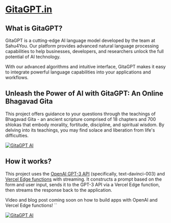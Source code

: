 # [GitaGPT.in](https://www.gitagpt.in/)

## What is GitaGPT?

GitaGPT is a cutting-edge AI language model developed by the team at Sahu4You. Our platform provides advanced natural language processing capabilities to help businesses, developers, and researchers unlock the full potential of AI technology.

With our advanced algorithms and intuitive interface, GitaGPT makes it easy to integrate powerful language capabilities into your applications and workflows.

## Unleash the Power of AI with GitaGPT: An Online Bhagavad Gita

This project offers guidance to your questions through the teachings of Bhagavad Gita - an ancient scripture comprised of 18 chapters and 700 shlokas that embody morality, fortitude, discipline, and spiritual wisdom. By delving into its teachings, you may find solace and liberation from life's difficulties.

[![GitaGPT AI](./public/Gitagpt.png)](https://www.gitagpt.in)

## How it works?

This project uses the [OpenAI GPT-3 API](https://openai.com/api/) (specifically, text-davinci-003) and [Vercel Edge functions](https://vercel.com/features/edge-functions) with streaming. It constructs a prompt based on the form and user input, sends it to the GPT-3 API via a Vercel Edge function, then streams the response back to the application.

Video and blog post coming soon on how to build apps with OpenAI and Vercel Edge functions!
``

[![GitaGPT AI](./public/Gitagpt.png)](https://www.gitagpt.in)
